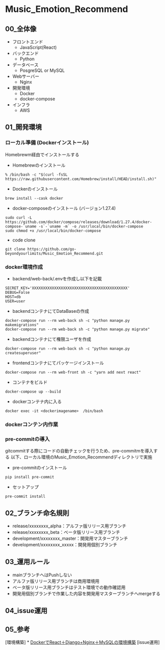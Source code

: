 # Music_Emotion_Recommend
## 00_全体像
* フロントエンド
  * JavaScript(React)
* バックエンド
  * Python
* データベース
  * PosgreSQL or MySQL
* Webサーバー
  * Nginx
* 開発環境
  * Docker
  * docker-compose
* インフラ
  * AWS 
## 01_開発環境
### ローカル準備 (Dockerインストール)
Homebrewm経由でインストールする

* Homebrewのインストール
```
% /bin/bash -c "$(curl -fsSL https://raw.githubusercontent.com/Homebrew/install/HEAD/install.sh)"
```
* Dockerのインストール
```
brew install --cask docker
```
* docker-composeのインストール (バージョン1.27.4)
```
sudo curl -L https://github.com/docker/compose/releases/download/1.27.4/docker-compose-`uname -s`-`uname -m` -o /usr/local/bin/docker-compose
sudo chmod +x /usr/local/bin/docker-compose
```
* code clone
```
git clone https://github.com/go-beyondyourlimits/Music_Emotion_Recommend.git
```
### docker環境作成
* backend/web-back/.envを作成し以下を記載
```
SECRET_KEY='XXXXXXXXXXXXXXXXXXXXXXXXXXXXXXXXXXXXXXXXXXX'
DEBUG=False
HOST=db
USER=user
```
* backendコンテナにてDataBaseの作成
```
docker-compose run --rm web-back sh -c "python manage.py makemigrations"
docker-compose run --rm web-back sh -c "python manage.py migrate"
```
* backendコンテナにて権限ユーザを作成
```
docker-compose run --rm web-back sh -c "python manage.py createsuperuser"
```
* frontendコンテナにてパッケージインストール
```
docker-compose run --rm web-front sh -c "yarn add next react"
```
* コンテナをビルド
```
docker-compose up --build
```
* dockerコンテナ内に入る
```
docker exec -it <dockerimagename>  /bin/bash
```
### dockerコンテン内作業

### pre-commitの導入
gitcommitする際にコードの自動チェックを行うため、pre-commitmを導入する
以下、ローカル環境のMusic_Emotion_Recommendディレクトリで実施
* pre-commitのインストール
```
pip install pre-commit
```
* セットアップ
```
pre-commit install
```

## 02_ブランチ命名規則
* release/xxxxxxxx_alpha：アルファ版リリース用ブランチ
* release/xxxxxxxx_beta：ベータ版リリース用ブランチ
* development/xxxxxxxx_master：開発用マスターブランチ
* development/xxxxxxxx_xxxxx：開発用個別ブランチ
## 03_運用ルール
* mainブランチへはPushしない
* アルファ版リリース用ブランチは商用環境用
* ベータ版リリース用ブランチはテスト環境での動作確認用
* 開発用個別ブランチで作業した内容を開発用マスターブランチへmergeする
## 04_issue運用
## 05_参考
[環境構築]
    * [DockerでReact＋Django+Nginx＋MySQLの環境構築](DockerでReact＋Django+Nginx＋MySQLの環境構築)
[issue運用]

